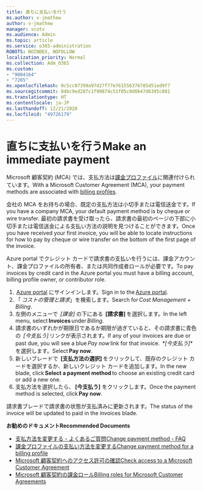 ```yaml
---
title: 直ちに支払いを行う
ms.author: v-jmathew
author: v-jmathew
manager: scotv
ms.audience: Admin
ms.topic: article
ms.service: o365-administration
ROBOTS: NOINDEX, NOFOLLOW
localization_priority: Normal
ms.collection: Adm_O365
ms.custom:
- "9004164"
- "7285"
ms.openlocfilehash: 0c5cc07399a97d27f77e761556376785d51ed9f7
ms.sourcegitcommit: 04bc9ed287c1f90874c51f05c0d8647d6395c881
ms.translationtype: HT
ms.contentlocale: ja-JP
ms.lasthandoff: 12/21/2020
ms.locfileid: "49726179"
---
```

# <a name="make-an-immediate-payment"></a><span data-ttu-id="d56b2-102">直ちに支払いを行う</span><span class="sxs-lookup"><span data-stu-id="d56b2-102">Make an immediate payment</span></span>

<span data-ttu-id="d56b2-103">Microsoft 顧客契約 (MCA) では、支払方法は[課金プロファイル](https://docs.microsoft.com/azure/billing/billing-how-to-change-credit-card?WT.mc_id=Portal-Microsoft_Azure_Support#change-payment-method-for-a-billing-profile)に関連付けられています。</span><span class="sxs-lookup"><span data-stu-id="d56b2-103">With a Microsoft Customer Agreement (MCA), your payment methods are associated with [billing profiles](https://docs.microsoft.com/azure/billing/billing-how-to-change-credit-card?WT.mc_id=Portal-Microsoft_Azure_Support#change-payment-method-for-a-billing-profile).</span></span>

<span data-ttu-id="d56b2-104">会社の MCA をお持ちの場合、既定の支払方法は小切手または電信送金です。</span><span class="sxs-lookup"><span data-stu-id="d56b2-104">If you have a company MCA, your default payment method is by cheque or wire transfer.</span></span> <span data-ttu-id="d56b2-105">最初の請求書を受け取ったら、請求書の最初のページの下部に小切手または電信送金による支払い方法の説明を見つけることができます。</span><span class="sxs-lookup"><span data-stu-id="d56b2-105">Once you have received your first invoice, you will be able to locate instructions for how to pay by cheque or wire transfer on the bottom of the first page of the invoice.</span></span>

<span data-ttu-id="d56b2-106">Azure portal でクレジット カードで請求書の支払いを行うには、課金アカウント、課金プロファイルの所有者、または共同作成者ロールが必要です。</span><span class="sxs-lookup"><span data-stu-id="d56b2-106">To pay invoices by credit card in the Azure portal you must have a billing account, billing profile owner, or contributor role.</span></span>

1. <span data-ttu-id="d56b2-107"> [Azure portal](https://portal.azure.com/) にサインインします。</span><span class="sxs-lookup"><span data-stu-id="d56b2-107">Sign in to the [Azure portal](https://portal.azure.com/).</span></span>
2. <span data-ttu-id="d56b2-108">「 *コストの管理と請求*」を検索します。</span><span class="sxs-lookup"><span data-stu-id="d56b2-108">Search for *Cost Management + Billing*.</span></span>
3. <span data-ttu-id="d56b2-109">左側のメニューで  *[課金]* の下にある  **[請求書]** を選択します。</span><span class="sxs-lookup"><span data-stu-id="d56b2-109">In the left menu, select **Invoices** under *Billing*.</span></span>
4. <span data-ttu-id="d56b2-110">請求書のいずれかが期限日であるか期限が過ぎていると、その請求書に青色の  *[今支払う]* リンクが表示されます。</span><span class="sxs-lookup"><span data-stu-id="d56b2-110">If any of your invoices are due or past due, you will see a blue *Pay now* link for that invoice.</span></span> <span data-ttu-id="d56b2-111"> *\*[今支払う]** を選択します。</span><span class="sxs-lookup"><span data-stu-id="d56b2-111">Select **Pay now**.</span></span>
5. <span data-ttu-id="d56b2-112">新しいブレードで  **[支払方法の選択]** をクリックして、既存のクレジット カードを選択するか、新しいクレジット カードを追加します。</span><span class="sxs-lookup"><span data-stu-id="d56b2-112">In the new blade, click **Select a payment method** to choose an existing credit card or add a new one.</span></span>
6. <span data-ttu-id="d56b2-113">支払方法を選択したら、 **[今支払う]** をクリックします。</span><span class="sxs-lookup"><span data-stu-id="d56b2-113">Once the payment method is selected, click **Pay now**.</span></span>

<span data-ttu-id="d56b2-114">請求書ブレードで請求書の状態が支払済みに更新されます。</span><span class="sxs-lookup"><span data-stu-id="d56b2-114">The status of the invoice will be updated to paid in the invoices blade.</span></span>

<span data-ttu-id="d56b2-115">**お勧めのドキュメント**</span><span class="sxs-lookup"><span data-stu-id="d56b2-115">**Recommended Documents**</span></span>

- [<span data-ttu-id="d56b2-116">支払方法を変更する - よくあるご質問</span><span class="sxs-lookup"><span data-stu-id="d56b2-116">Change payment method - FAQ</span></span>](https://docs.microsoft.com/azure/billing/billing-how-to-change-credit-card?WT.mc_id=Portal-Microsoft_Azure_Support#frequently-asked-questions)
- [<span data-ttu-id="d56b2-117">課金プロファイルの支払い方法を変更する</span><span class="sxs-lookup"><span data-stu-id="d56b2-117">Change payment method for a billing profile</span></span>](https://docs.microsoft.com/azure/cost-management-billing/manage/change-credit-card?WT.mc_id=Portal-Microsoft_Azure_Support#manage-credit-cards-for-a-microsoft-customer-agreement)
- [<span data-ttu-id="d56b2-118">Microsoft 顧客契約へのアクセス許可の確認</span><span class="sxs-lookup"><span data-stu-id="d56b2-118">Check access to a Microsoft Customer Agreement</span></span>](https://docs.microsoft.com/azure/cost-management-billing/manage/change-credit-card?WT.mc_id=Portal-Microsoft_Azure_Support%22%20%5Cl%20%22manage-credit-cards-for-a-microsoft-customer-agreement%22%20%5Ct%20%22_blank#check-the-type-of-your-account)
- [<span data-ttu-id="d56b2-119">Microsoft 顧客契約の課金ロール</span><span class="sxs-lookup"><span data-stu-id="d56b2-119">Billing roles for Microsoft Customer Agreements</span></span>](https://docs.microsoft.com/azure/cost-management-billing/manage/understand-mca-roles)
